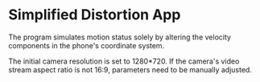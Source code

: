 # Simplified Distortion App

The program simulates motion status solely by altering the velocity components in the phone's coordinate system.

The initial camera resolution is set to 1280*720. If the camera's video stream aspect ratio is not 16:9, parameters need to be manually adjusted.
